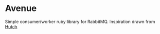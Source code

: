 Avenue
======

Simple consumer/worker ruby library for RabbitMQ. Inspiration drawn from [Hutch](https://github.com/gocardless/hutch).

